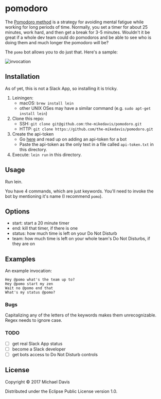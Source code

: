 # pomodoro

The [Pomodoro method](https://en.wikipedia.org/wiki/Pomodoro_Technique) is a strategy for avoiding mental fatigue while working for long periods of time. Normally, you set a timer for about 25 minutes, work hard, and then get a break for 3-5 minutes. Wouldn't it be great if a whole dev team could do pomodoros and be able to see who is doing them and much longer the pomodoro will be?

The `pomo` bot allows you to do just that. Here's a sample:

![invocation](https://i.imgur.com/oXdjMtu.jpg)

## Installation

As of yet, this is not a Slack App, so installing it is tricky.

1. Leiningen:
    - macOS: `brew install lein`
    - other UNIX OSes may have a similar command (e.g. `sudo apt-get install lein`)
2. Clone this repo:
    - SSH: `git clone git@github.com:the-mikedavis/pomodoro.git`
    - HTTP: `git clone https://github.com/the-mikedavis/pomodoro.git`
3. Create the api-token
    - Go [here](https://api.slack.com/custom-integrations/bot-users) and read up on adding an api-token for a bot
    - Paste the api-token as the only text in a file called `api-token.txt` in this directory.
4. Execute: `lein run` in this directory.

## Usage

Run lein.

You have 4 commands, which are just keywords. You'll need to invoke the bot by mentioning it's name (I recommend `pomo`).

## Options

- start: start a 20 minute timer
- end: kill that timer, if there is one
- status: how much time is left on your Do Not Disturb
- team: how much time is left on your whole team's Do Not Disturbs, if they are on

## Examples

An example invocation:

    Hey @pomo what's the team up to?
    Hey @pomo start my zen
    Wait no @pomo end that
    What's my status @pomo?

### Bugs

Capitalizing any of the letters of the keywords makes them unrecognizable. Regex needs to ignore case.

### TODO

- [ ] get real Slack App status
- [ ] become a Slack developer
- [ ] get bots access to Do Not Disturb controls

## License

Copyright © 2017 Michael Davis

Distributed under the Eclipse Public License version 1.0.
